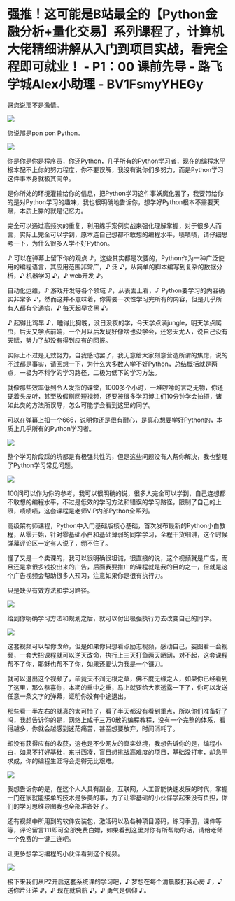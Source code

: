 # 强推！这可能是B站最全的【Python金融分析+量化交易】系列课程了，计算机大佬精细讲解从入门到项目实战，看完全程即可就业！ - P1：00 课前先导 - 路飞学城Alex小助理 - BV1FsmyYHEGy

哥您说那不是激情。

![](img/07dd3d19dac6eb2418ea42cea8305dc9_1.png)

您说那是pon pon Python。

![](img/07dd3d19dac6eb2418ea42cea8305dc9_3.png)

你是你是你是程序员，你还Python，几乎所有的Python学习者，现在的编程水平根本配不上你的努力程度，你不要误解，我没有说你们多努力，而是Python学习这件事本身就极其简单。

是你所处的环境灌输给你的信息，把Python学习这件事妖魔化罢了，我要带给你的是对Python学习的趣味，我也很明确地告诉你，想学好Python根本不需要天赋，本质上靠的就是记忆力。

完全可以通过高频次的重复，利用练手案例实战来强化理解掌握，对于很多人而言，实际上完全可以学到，原本连自己想都不敢想的编程水平，啧啧啧，请仔细思考一下，为什么很多人学不好Python。

♪ 可以在弹幕上留下你的观点 ♪，这些其实都是次要的，Python作为一种广泛使用的编程语言，其应用范围非常广，♪ 泛 ♪，从简单的脚本编写到复杂的数据分析，♪ 机器学习 ♪，♪ web开发 ♪。

自动化运维，♪ 游戏开发等各个领域 ♪，从表面上看，♪ Python要学习的内容确实非常多 ♪，然而这并不意味着，你需要一次性学习完所有的内容，但是几乎所有人都有个通病，♪ 每天起早贪黑 ♪。

♪ 起得比鸡早 ♪，睡得比狗晚，没日没夜的学，今天学点滴jungle，明天学点爬虫，后天又学点前端，一个月以后发现好像啥也没学会，还怨天尤人，说自己没有天赋，努力了却没有得到应有的回报。

实际上不过是无效努力，自我感动罢了，我无意给大家刻意营造所谓的焦虑，说的不过都是事实，请回想一下，为什么大多数人学不好Python，总结概括就是两点，一极为不科学的学习路径，二极为低下的学习方法。

就像那些效率低到令人发指的课堂，1000多个小时，一堆啰嗦的言之无物，你还硬着头皮听，甚至放假刷回短视频，还要被很多学习博主们10分钟学会拍摄，诸如此类的方法所误导，怎么可能学会看到这里的同学。

可以在弹幕上扣一个666，说明你还是很有耐心，是真心想要学好Python的，本质上几乎所有的Python学习者。



![](img/07dd3d19dac6eb2418ea42cea8305dc9_5.png)

整个学习阶段踩的坑都是有极强共性的，但是这些问题没有人帮你解决，我也整理了Python学习常见问题。

![](img/07dd3d19dac6eb2418ea42cea8305dc9_7.png)

100问可以作为你的参考，我可以很明确的说，很多人完全可以学到，自己连想都不敢想的编程水平，不过是低效的学习方法和错误的学习路径，限制了自己的上限，啧啧啧，这套课程是老师VIP内部Python全系列。

高级架构师课程，Python中入门基础版核心基础，首次发布最新的Python小白教程，从零开始，针对零基础小白和基础薄弱的同学学习，全程干货细讲，这个时候弹幕评论区一定有人说了，绷不住了。

懂了又是一个卖课的，我可以很明确很坦诚，很直接的说，这个视频就是广告，而且还是拿很多钱投出来的广告，后面我要推广的课程就是我的目的之一，但就是这个广告视频会帮助很多人预习，注意如果你是很有执行力。

只是缺少有效方法和学习路径。

![](img/07dd3d19dac6eb2418ea42cea8305dc9_9.png)

给到你明确学习方法和规划之后，就可以付出极强执行力去改变自己的同学。

![](img/07dd3d19dac6eb2418ea42cea8305dc9_11.png)

这套视频可以帮你改命，但是如果你只想看点励志视频，感动自己，妄图看一会视频，一套大招课程就可以逆天改命，执行上三天打鱼两天晒网，对不起，这套课程帮不了你，耶稣也帮不了你，如果还要认为我是一个镰刀。

就可以退出这个视频了，毕竟天不润无根之草，佛不度无缘之人，如果你已经看到了这里，那么恭喜你，本期的重中之重，马上就要给大家透露一下了，你可以发送任意一条文字的弹幕，证明你没有中途退出。

那些看一半左右的就真的太可惜了，看了半天都没有看到重点，所以你们准备好了吗，我想告诉你的是，网络上成千三万0散的编程教程，没有一个完整的体系，看得越多，你就会越感到迷茫痛苦，甚至想要放弃，时间消耗了。

却没有获得应有的收获，这也是不少网友的真实处境，我想告诉你的是，编程小白，如果不打好基础，东拼西凑，盲目想挑战高难度的项目，基础没打牢，却急于求成，你的编程生涯将会走得无比艰难。



![](img/07dd3d19dac6eb2418ea42cea8305dc9_13.png)

我想告诉你的是，在这个人人具有副业，互联网，人工智能快速发展的时代，掌握一门在家就能接单的技术是多美的事，为了让零基础的小伙伴学起来没有负担，你们的学习思维导图我也全部准备好了。

还有视频中所用到的软件安装包，激活码以及各种项目源码，练习手册，课件等等，评论留言111即可全部免费白嫖，如果看到这里对你有所帮助的话，请给老师一个免费的一键三连吧。

让更多想学习编程的小伙伴看到这个视频。

![](img/07dd3d19dac6eb2418ea42cea8305dc9_15.png)

接下来我们从P2开启这套系统课的学习吧，♪ 梦想在每个清晨敲打我心房 ♪，♪ 送你片汪洋 ♪，♪ 现在就启航 ♪，♪ 勇气是信仰 ♪。

